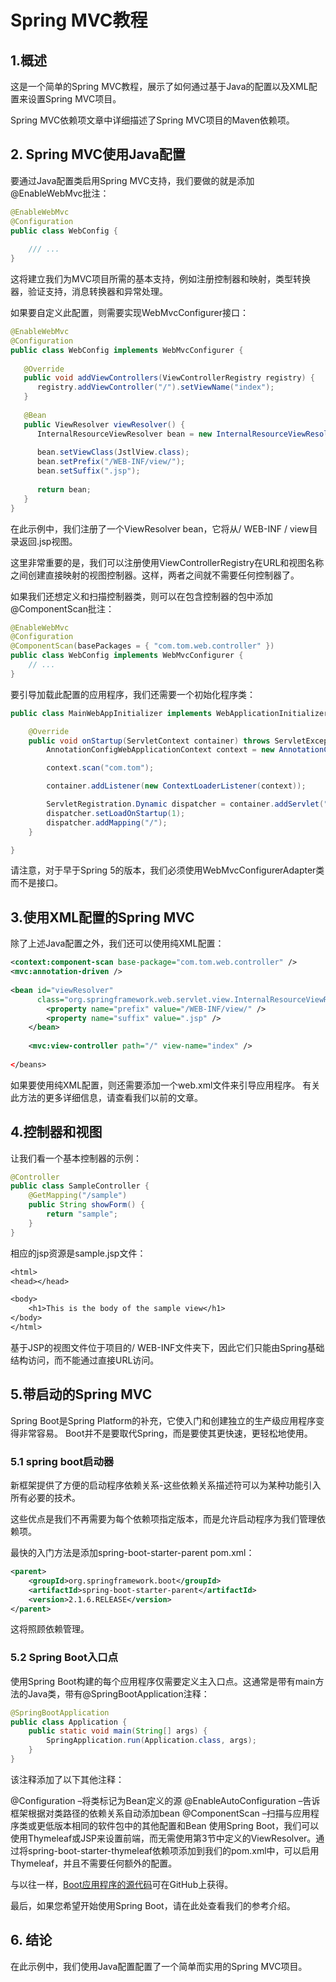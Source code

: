 # Spring MVC教程

## 1.概述
这是一个简单的Spring MVC教程，展示了如何通过基于Java的配置以及XML配置来设置Spring MVC项目。

Spring MVC依赖项文章中详细描述了Spring MVC项目的Maven依赖项。

## 2. Spring MVC使用Java配置
要通过Java配置类启用Spring MVC支持，我们要做的就是添加@EnableWebMvc批注：

```java
@EnableWebMvc
@Configuration
public class WebConfig {
 
    /// ...
}
```

这将建立我们为MVC项目所需的基本支持，例如注册控制器和映射，类型转换器，验证支持，消息转换器和异常处理。

如果要自定义此配置，则需要实现WebMvcConfigurer接口：

```java
@EnableWebMvc
@Configuration
public class WebConfig implements WebMvcConfigurer {
 
   @Override
   public void addViewControllers(ViewControllerRegistry registry) {
      registry.addViewController("/").setViewName("index");
   }
 
   @Bean
   public ViewResolver viewResolver() {
      InternalResourceViewResolver bean = new InternalResourceViewResolver();
 
      bean.setViewClass(JstlView.class);
      bean.setPrefix("/WEB-INF/view/");
      bean.setSuffix(".jsp");
 
      return bean;
   }
}
```

在此示例中，我们注册了一个ViewResolver bean，它将从/ WEB-INF / view目录返回.jsp视图。

这里非常重要的是，我们可以注册使用ViewControllerRegistry在URL和视图名称之间创建直接映射的视图控制器。这样，两者之间就不需要任何控制器了。

如果我们还想定义和扫描控制器类，则可以在包含控制器的包中添加@ComponentScan批注：

```java
@EnableWebMvc
@Configuration
@ComponentScan(basePackages = { "com.tom.web.controller" })
public class WebConfig implements WebMvcConfigurer {
    // ...
}
```

要引导加载此配置的应用程序，我们还需要一个初始化程序类：

```java
public class MainWebAppInitializer implements WebApplicationInitializer {

    @Override
    public void onStartup(ServletContext container) throws ServletException {
        AnnotationConfigWebApplicationContext context = new AnnotationConfigWebApplicationContext();

        context.scan("com.tom");

        container.addListener(new ContextLoaderListener(context));

        ServletRegistration.Dynamic dispatcher = container.addServlet("mvc", new DispatcherServlet(context));
        dispatcher.setLoadOnStartup(1);
        dispatcher.addMapping("/");
    }

}
```

请注意，对于早于Spring 5的版本，我们必须使用WebMvcConfigurerAdapter类而不是接口。

## 3.使用XML配置的Spring MVC
除了上述Java配置之外，我们还可以使用纯XML配置：

```xml
<context:component-scan base-package="com.tom.web.controller" />
<mvc:annotation-driven />    
 
<bean id="viewResolver"
      class="org.springframework.web.servlet.view.InternalResourceViewResolver">
        <property name="prefix" value="/WEB-INF/view/" />
        <property name="suffix" value=".jsp" />
    </bean>
 
    <mvc:view-controller path="/" view-name="index" />
 
</beans>
```

如果要使用纯XML配置，则还需要添加一个web.xml文件来引导应用程序。 有关此方法的更多详细信息，请查看我们以前的文章。

## 4.控制器和视图
让我们看一个基本控制器的示例：

```java
@Controller
public class SampleController {
    @GetMapping("/sample")
    public String showForm() {
        return "sample";
    }
}
```

相应的jsp资源是sample.jsp文件：

```jsp
<html>
<head></head>

<body>
	<h1>This is the body of the sample view</h1>
</body>
</html>
```

基于JSP的视图文件位于项目的/ WEB-INF文件夹下，因此它们只能由Spring基础结构访问，而不能通过直接URL访问。

## 5.带启动的Spring MVC
Spring Boot是Spring Platform的补充，它使入门和创建独立的生产级应用程序变得非常容易。 Boot并不是要取代Spring，而是要使其更快速，更轻松地使用。

### 5.1 spring boot启动器
新框架提供了方便的启动程序依赖关系-这些依赖关系描述符可以为某种功能引入所有必要的技术。

这些优点是我们不再需要为每个依赖项指定版本，而是允许启动程序为我们管理依赖项。


最快的入门方法是添加spring-boot-starter-parent pom.xml：

```xml
<parent>
    <groupId>org.springframework.boot</groupId>
    <artifactId>spring-boot-starter-parent</artifactId>
    <version>2.1.6.RELEASE</version>
</parent>
```

这将照顾依赖管理。

### 5.2 Spring Boot入口点
使用Spring Boot构建的每个应用程序仅需要定义主入口点。这通常是带有main方法的Java类，带有@SpringBootApplication注释：

```java
@SpringBootApplication
public class Application {
    public static void main(String[] args) {
        SpringApplication.run(Application.class, args);
    }
}
```

该注释添加了以下其他注释：

@Configuration –将类标记为Bean定义的源
@EnableAutoConfiguration –告诉框架根据对类路径的依赖关系自动添加bean
@ComponentScan –扫描与应用程序类或更低版本相同的软件包中的其他配置和Bean
使用Spring Boot，我们可以使用Thymeleaf或JSP来设置前端，而无需使用第3节中定义的ViewResolver。通过将spring-boot-starter-thymeleaf依赖项添加到我们的pom.xml中，可以启用Thymeleaf，并且不需要任何额外的配置。

与以往一样，[Boot应用程序的源代码](https://github.com/eugenp/tutorials/tree/master/spring-boot-modules/spring-boot-bootstrap)可在GitHub上获得。

最后，如果您希望开始使用Spring Boot，请在此处查看我们的参考介绍。

## 6. 结论
在此示例中，我们使用Java配置配置了一个简单而实用的Spring MVC项目。